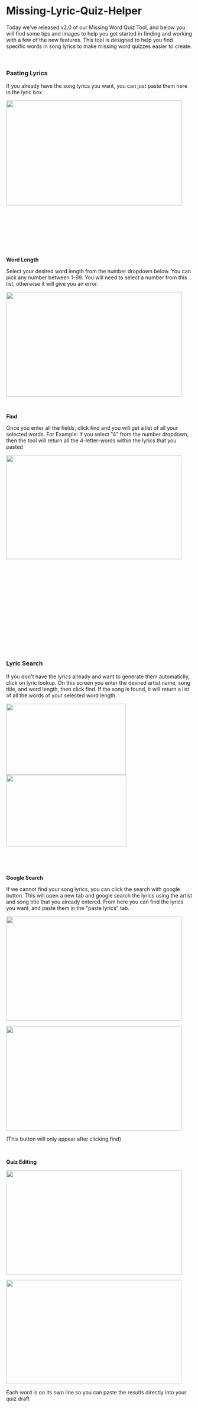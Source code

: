# Missing-Lyric-Quiz-Helper

<div class="entry-content clearfix"><p>Today we&#8217;ve released v2.0 of our Missing Word Quiz Tool, and below you will find some tips and images to help you get started in finding and working with a few of the new features. This tool is designed to help you find specific words in song lyrics to make missing word quizzes easier to create.</p>
<p>&nbsp;</p>
<p><strong><h3>Pasting Lyrics</h3></strong></p>
<p>If you already have the song lyrics you want, you can just paste them here in the lyric box</p>
<p><img fetchpriority="high" decoding="async" class="alignnone wp-image-137911 alignleft" src="!-- Image here --!"  alt="" width="476" height="283" sizes="(max-width: 476px) 100vw, 476px" /></p>
<p>&nbsp;</p>
<p>&nbsp;</p>
<p>&nbsp;</p>
<p>&nbsp;</p>
<p><strong>Word Length</strong></p>
<p>Select your desired word length from the number dropdown below. You can pick any number between 1-99. You will need to select a number from this list, otherwise it will give you an error.</p>
<p><img decoding="async" class="wp-image-137910" src="!-- Image here --!" alt="" width="475" height="282" sizes="(max-width: 475px) 100vw, 475px" /></p>
<p>&nbsp;</p>
<p><strong>Find</strong></p>
<p>Once you enter all the fields, click find and you will get a list of all your selected words. For Example: if you select "4" from the number dropdown, then the tool will return all the 4-letter-words within the lyrics that you pasted</p>
<p><img decoding="async" class="alignnone wp-image-137912 alignleft" src="!-- Image here --!" alt="" width="474" height="281" sizes="(max-width: 474px) 100vw, 474px" /></p>
<p>&nbsp;</p>
<p>&nbsp;</p>
<p>&nbsp;</p>
<p>&nbsp;</p>
<p>&nbsp;</p>
<p>&nbsp;</p>
<p>&nbsp;</p>
<p>&nbsp;</p>
<p><strong><h3>Lyric Search</h3></strong></p>
<p>If you don't have the lyrics already and want to generate them automaticlly, click on lyric lookup. On this screen you enter the desired artist name, song title, and word length, then click find. If the song is found, it will return a list of all the words of your selected word length.</p>
<p><img loading="lazy" decoding="async" class="alignnone wp-image-137903 alignleft" src="!-- Image here --!" alt="" width="324" height="192"  sizes="auto, (max-width: 324px) 100vw, 324px" /><img loading="lazy" decoding="async" class="alignnone wp-image-137904" src="!-- Image here --! alt="" width="325" height="193" sizes="auto, (max-width: 325px) 100vw, 325px" /></p>
<p>&nbsp;</p>
<p>&nbsp;</p>
<p><strong>Google Search</strong></p>
<p>If we cannot find your song lyrics, you can click the search with google button. This will open a new tab and google search the lyrics using the artist and song title that you already entered. From here you can find the lyrics you want, and paste them in the "paste lyrics" tab.</p>
<p><img loading="lazy" decoding="async" class="alignnone wp-image-137907" src="!-- Image here --!" alt="" width="475" height="282" sizes="auto, (max-width: 475px) 100vw, 475px" /></p>
<p><img loading="lazy" decoding="async" class="alignnone wp-image-137905" src="!-- Image here --!" alt="" width="475" height="282" sizes="auto, (max-width: 475px) 100vw, 475px" /></p>
<p>(This button will only appear after clicking find)</p>
<p>&nbsp;</p>
<p><strong>Quiz Editing</strong></p>
<p><img loading="lazy" decoding="async" class="alignnone wp-image-137906" src="!-- Image here --!" alt="" width="475" height="282" sizes="auto, (max-width: 475px) 100vw, 475px" /></p>
<p><img loading="lazy" decoding="async" class="alignnone wp-image-137908" src="!-- Image here --!" alt="" width="474" height="281" sizes="auto, (max-width: 474px) 100vw, 474px" /></p>
<p>Each word is on its own line so you can paste the results directly into your quiz draft</p>
<p>&nbsp;</p>
<p>&nbsp;</p>
<p>&nbsp;</p>
<p>&nbsp;</p>
<p>This is just a demonstration of V.01 of the missing word tool. More features are coming soon, and we will also continue to enhance and upgrade quiz tools with new features and adjustments based on your feedback (which can be shared in <a href="https://www.sporcle.com/groups/topics/77dd51e537db">this thread</a>). We hope you like what you see!</p>